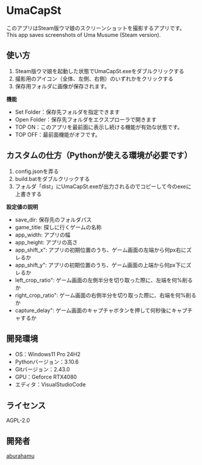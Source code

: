 # UmaCapSt
このアプリはSteam版ウマ娘のスクリーンショットを撮影するアプリです。
This app saves screenshots of Uma Musume (Steam version).

## 使い方
1. Steam版ウマ娘を起動した状態でUmaCapSt.exeをダブルクリックする
2. 撮影用のアイコン（全体、左側、右側）のいずれかをクリックする
3. 保存用フォルダに画像が保存されます。

**機能**
- Set Folder：保存先フォルダを指定できます
- Open Folder：保存先フォルダをエクスプローラで開きます
- TOP ON：このアプリを最前面に表示し続ける機能が有効な状態です。
- TOP OFF：最前面機能がオフです。

## カスタムの仕方（Pythonが使える環境が必要です）
1. config.jsonを弄る
2. build.batをダブルクリックする
3. フォルダ「dist」にUmaCapSt.exeが出力されるのでコピーして今のexeに上書きする

**設定値の説明**
* save_dir: 保存先のフォルダパス
* game_title: 探しに行くゲームの名称
* app_width: アプリの幅
* app_height: アプリの高さ
* app_shift_x": アプリの初期位置のうち、ゲーム画面の左端から何px右にズレるか
* app_shift_y": アプリの初期位置のうち、ゲーム画面の上端から何px下にズレるか
* left_crop_ratio": ゲーム画面の左側半分を切り取った際に、左端を何%削るか
* right_crop_ratio": ゲーム画面の右側半分を切り取った際に、右端を何%削るか
* capture_delay": ゲーム画面のキャプチャボタンを押して何秒後にキャプチャするか

## 開発環境
- OS：Windows11 Pro 24H2
- Pythonバージョン：3.10.6
- Gitバージョン：2.43.0
- GPU：Geforce RTX4080
- エディタ：VisualStudioCode

## ライセンス
AGPL-2.0

## 開発者
[aburahamu](https://twitter.com/aburahamu_aa)
